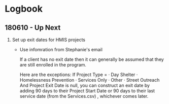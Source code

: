 # Logbook

## 180610 - Up Next
1. Set up exit dates for HMIS projects
	* Use infomration from Stephanie's email

		If a client has no exit date then it can generally be assumed that
		they are still enrolled in the program.

		Here are the exceptions:
		If Project Type =
		·         Day Shelter
		·         Homelessness Prevention
		·         Services Only
		·         Other
		·         Street Outreach
		And Project Exit Date is null,  you can construct an exit date by
		adding 90 days to their Project Start Date or 90 days to their last
		service date (from the Services.csv) , whichever comes later.